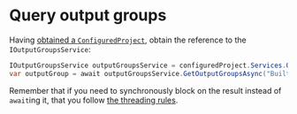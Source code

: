 Query output groups
===================

Having [obtained a `ConfiguredProject`](finding_CPS_in_a_VS_project.md),
obtain the reference to the `IOutputGroupsService`:

```csharp
IOutputGroupsService outputGroupsService = configuredProject.Services.OutputGroups;
var outputGroup = await outputGroupsService.GetOutputGroupsAsync("Built");
```

Remember that if you need to synchronously block on the result
instead of `await`ing it, that you follow [the threading rules][1].

 [1]: https://devblogs.microsoft.com/premier-developer/asynchronous-and-multithreaded-programming-within-vs-using-the-joinabletaskfactory/